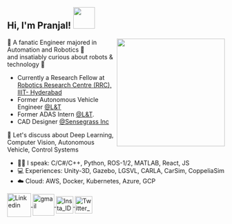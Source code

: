  <h2 align="left"> Hi, I'm Pranjal! <img src="https://media3.giphy.com/media/nQASPLzc7zbJpqjZDX/giphy.gif?cid=790b76117ee14ebaf1438fc721bf9019ed3c9cf05b96520b&rid=giphy.gif&ct=s" width="50"></h2> 
<!-- ![](gitbanner.png) -->

<img align='right' src="https://media0.giphy.com/media/jRf5fsn8G6YaogAWxn/giphy.gif?cid=790b76118f2b1b21cd06966ab476888919e03dc4e4224207&rid=giphy.gif&ct=s" width="250" height="250" />

🏅 A fanatic Engineer majored in Automation and Robotics 🤖 <br>
and insatiably curious about robots & technology 🧠 <br>    

- Currently a Research Fellow at [Robotics Research Centre (RRC), IIIT- Hyderabad](https://robotics.iiit.ac.in/)
- Former Autonomous Vehicle Engineer [@L&T](https://www.ltts.com/)
- Former ADAS Intern [@L&T](https://www.ltts.com/).
- CAD Designer [@Sensegrass Inc](https://www.sensegrass.com/) <br>

📑 Let's discuss about Deep Learning, Computer Vision, Autonomous Vehicle, Control Systems <br>

- :man_technologist: I speak: C/C#/C++, Python, ROS-1/2, MATLAB, React, JS <br>
- 💻 Experiences: Unity-3D, Gazebo, LGSVL, CARLA, CarSim, CoppeliaSim <br>
- ☁️ Cloud: AWS, Docker, Kubernetes, Azure, GCP

<!--
<table width="100%"> 
  <tr>
  <td width="50%">
    <p align='center'>
    <img src="https://github-readme-stats.vercel.app/api?username=reachpranjal&show_icons=true&hide=stars&locale=en&theme=radical" alt="reachpranjal"/> </p>
  <td width="50%">
<br>
    <p align='center'>
    <img src="https://github-readme-stats.vercel.app/api/top-langs?username=reachpranjal&show_icons=true&locale=en&layout=compact&theme=radical" alt="reachpranjal" /> </p>
   <!-- [![Spotify](https://novatorem.reachpranjal.vercel.app/api/spotify)](https://open.spotify.com/user/as8w44xv7b95ds7grv2bjj54p) 
<br>
  </td>
</table>
-->

<p align="left">
  <a href="https://linkedin.com/in/reach-pranjal" target="blank"><img align="center" src="https://media4.giphy.com/media/HQTYdpx1yhxWpugAi2/giphy.gif?cid=790b761131a6f9e9621b1870ab2c5d2aa59bcab76c3e5221&rid=giphy.gif&ct=s" width="55" alt="Linkedin" />
  </a>
  <a href="mailto:reachpranjal19@gmail.com" target="blank"><img align="center" src="https://media2.giphy.com/media/KxlbRn0HuTW7gZID83/giphy.gif?cid=790b7611bd46a13cf126969b401699f04211b778985c1b8d&rid=giphy.gif&ct=s" width="50" alt="gmail" />
  </a>
 <!-- <a href="https://reachpranjal.github.io" target="blank"><img align="center" src="https://visualpharm.com/assets/514/Website-595b40b65ba036ed117d43c7.svg" alt="mywebsite" height="30" width="40" /></a> -->
  <a href="https://instagram.com/reachpranjal" target="blank"><img align="center" src="https://media2.giphy.com/media/CbIM7u9TxvSs1KXwfD/giphy.gif?cid=790b76110cdc7e968617cfea0d97e04aedacbaf433e5a507&rid=giphy.gif&ct=s" width="40" alt="Insta_ID" />
  </a>   
  <!--<a href="https://www.hackerrank.com/pranjalpaul_git" target="blank"><img align="center" src="https://img.shields.io/badge/-Hackerrank-2EC866?style=for-the-badge&logo=HackerRank&logoColor=white" alt="pranjalpaul_git" /></a>--> 
  <a href="https://twitter.com/reachpranjal" target="blank"> <img align="center" src="https://media4.giphy.com/media/H508mck9ufO9q6z76O/giphy.gif?cid=ecf05e47j4oe27byzp6tn4ofl9tftxt29cxlrft3cjvewoas&rid=giphy.gif&ct=s" width="40" alt="Twitter_ID" />
  </a>
  <!--<a href="https://dev.to/reachpranjal"><img align="center" src="https://d2fltix0v2e0sb.cloudfront.net/dev-badge.svg" alt="Pranjal's DEV Profile" height="30" width="30">-->
</p>
